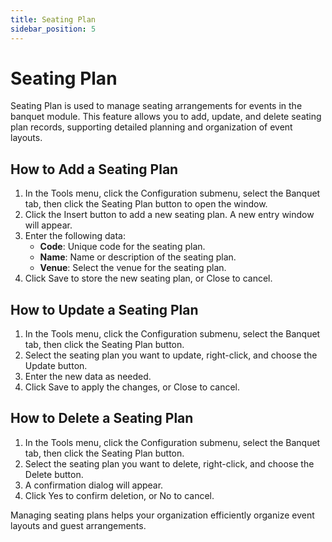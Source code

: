 ```yaml
---
title: Seating Plan
sidebar_position: 5
---
```


# Seating Plan

Seating Plan is used to manage seating arrangements for events in the banquet module. This feature allows you to add, update, and delete seating plan records, supporting detailed planning and organization of event layouts.

## How to Add a Seating Plan

1. In the Tools menu, click the Configuration submenu, select the Banquet tab, then click the Seating Plan button to open the window.
2. Click the Insert button to add a new seating plan. A new entry window will appear.
3. Enter the following data:
   - **Code**: Unique code for the seating plan.
   - **Name**: Name or description of the seating plan.
   - **Venue**: Select the venue for the seating plan.
4. Click Save to store the new seating plan, or Close to cancel.

## How to Update a Seating Plan

1. In the Tools menu, click the Configuration submenu, select the Banquet tab, then click the Seating Plan button.
2. Select the seating plan you want to update, right-click, and choose the Update button.
3. Enter the new data as needed.
4. Click Save to apply the changes, or Close to cancel.

## How to Delete a Seating Plan

1. In the Tools menu, click the Configuration submenu, select the Banquet tab, then click the Seating Plan button.
2. Select the seating plan you want to delete, right-click, and choose the Delete button.
3. A confirmation dialog will appear.
4. Click Yes to confirm deletion, or No to cancel.

Managing seating plans helps your organization efficiently organize event layouts and guest arrangements.
